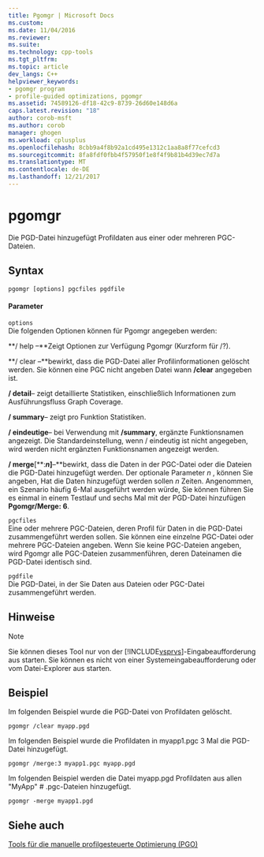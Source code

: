 ```yaml
---
title: Pgomgr | Microsoft Docs
ms.custom: 
ms.date: 11/04/2016
ms.reviewer: 
ms.suite: 
ms.technology: cpp-tools
ms.tgt_pltfrm: 
ms.topic: article
dev_langs: C++
helpviewer_keywords:
- pgomgr program
- profile-guided optimizations, pgomgr
ms.assetid: 74589126-df18-42c9-8739-26d60e148d6a
caps.latest.revision: "18"
author: corob-msft
ms.author: corob
manager: ghogen
ms.workload: cplusplus
ms.openlocfilehash: 8cbb9a4f8b92a1cd495e1312c1aa8a8f77cefcd3
ms.sourcegitcommit: 8fa8fdf0fbb4f57950f1e8f4f9b81b4d39ec7d7a
ms.translationtype: MT
ms.contentlocale: de-DE
ms.lasthandoff: 12/21/2017
---
```

# <a name="pgomgr"></a>pgomgr
Die PGD-Datei hinzugefügt Profildaten aus einer oder mehreren PGC-Dateien.  
  
## <a name="syntax"></a>Syntax  
  
```  
pgomgr [options] pgcfiles pgdfile  
```  
  
#### <a name="parameters"></a>Parameter  
 `options`  
 Die folgenden Optionen können für Pgomgr angegeben werden:  
  
 **/ help –**Zeigt Optionen zur Verfügung Pgomgr (Kurzform für /?).  
  
 **/ clear –**bewirkt, dass die PGD-Datei aller Profilinformationen gelöscht werden. Sie können eine PGC nicht angeben Datei wann **/clear** angegeben ist.  
  
 **/ detail**– zeigt detaillierte Statistiken, einschließlich Informationen zum Ausführungsfluss Graph Coverage.  
  
 **/ summary**– zeigt pro Funktion Statistiken.  
  
 **/ eindeutige**– bei Verwendung mit **/summary**, ergänzte Funktionsnamen angezeigt.  Die Standardeinstellung, wenn / eindeutig ist nicht angegeben, wird werden nicht ergänzten Funktionsnamen angezeigt werden.  
  
 **/ merge**[**:***n*]**–**bewirkt, dass die Daten in der PGC-Datei oder die Dateien die PGD-Datei hinzugefügt werden.  Der optionale Parameter  *n* , können Sie angeben, Hat die Daten hinzugefügt werden sollen  *n*  Zeiten.  Angenommen, ein Szenario häufig 6-Mal ausgeführt werden würde, Sie können führen Sie es einmal in einem Testlauf und sechs Mal mit der PGD-Datei hinzufügen **Pgomgr/Merge: 6**.  
  
 `pgcfiles`  
 Eine oder mehrere PGC-Dateien, deren Profil für Daten in die PGD-Datei zusammengeführt werden sollen. Sie können eine einzelne PGC-Datei oder mehrere PGC-Dateien angeben. Wenn Sie keine PGC-Dateien angeben, wird Pgomgr alle PGC-Dateien zusammenführen, deren Dateinamen die PGD-Datei identisch sind.  
  
 `pgdfile`  
 Die PGD-Datei, in der Sie Daten aus Dateien oder PGC-Datei zusammengeführt werden.  
  
## <a name="remarks"></a>Hinweise  
  
> [!NOTE]
>  Sie können dieses Tool nur von der [!INCLUDE[vsprvs](../../assembler/masm/includes/vsprvs_md.md)]-Eingabeaufforderung aus starten. Sie können es nicht von einer Systemeingabeaufforderung oder vom Datei-Explorer aus starten.  
  
## <a name="example"></a>Beispiel  
 Im folgenden Beispiel wurde die PGD-Datei von Profildaten gelöscht.  
  
```  
pgomgr /clear myapp.pgd  
```  
  
 Im folgenden Beispiel wurde die Profildaten in myapp1.pgc 3 Mal die PGD-Datei hinzugefügt.  
  
```  
pgomgr /merge:3 myapp1.pgc myapp.pgd  
```  
  
 Im folgenden Beispiel werden die Datei myapp.pgd Profildaten aus allen "MyApp" # .pgc-Dateien hinzugefügt.  
  
```  
pgomgr -merge myapp1.pgd  
```  
  
## <a name="see-also"></a>Siehe auch  
 [Tools für die manuelle profilgesteuerte Optimierung (PGO)](../../build/reference/tools-for-manual-profile-guided-optimization.md)